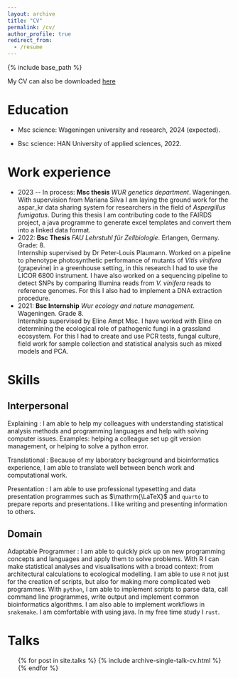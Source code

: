 ```yaml
---
layout: archive
title: "CV"
permalink: /cv/
author_profile: true
redirect_from:
  - /resume
---
```


{% include base_path %}

My CV can also be downloaded [here](https://git.wur.nl/sibbe.bakker/portfolio/-/raw/main/curriculum_vitae/cv-sibbe_bakker.pdf?ref_type=heads&inline=false)

Education
======

* Msc science: Wageningen university and research, 2024 (expected).

* Bsc science: HAN University of applied sciences, 2022.

  

Work experience
======
* 2023 -- In process: **Msc thesis** *WUR genetics department*. Wageningen. <br>With supervision from Mariana Silva I am laying the ground work for the aspar_kr
  data sharing system for researchers in the field of *Aspergillus fumigatus*. During this
  thesis I am contributing code to the FAIRDS project, a java programme to generate
  excel templates and convert them into a linked data format.
* 2022: **Bsc Thesis** *FAU Lehrstuhl für Zellbiologie.* Erlangen, Germany. Grade: 8. <br>Internship supervised by Dr Peter-Louis Plaumann. Worked on a pipeline to phenotype
  photosynthetic performance of mutants of *Vitis vinifera* (grapevine) in a greenhouse
  setting, in this research I had to use the LICOR 6800 instrument. I have also worked on a
  sequencing pipeline to detect SNPs by comparing Illumina reads from *V. vinifera* reads
  to reference genomes. For this I also had to implement a DNA extraction procedure.
* 2021: **Bsc Internship** *Wur ecology and nature management*. Wageningen. Grade 8. <br> Internship supervised by Eline Ampt Msc. I have worked with Eline on determining the
  ecological role of pathogenic fungi in a grassland ecosystem. For this I had to create and
  use PCR tests, fungal culture, field work for sample collection and statistical analysis
  such as mixed models and PCA.

# Skills

## Interpersonal

Explaining
:	I am able to help my colleagues with understanding statistical analysis methods and
programming languages and help with solving computer issues. Examples: helping a
colleague set up git version management, or helping to solve a python error.

Translational
:	Because of my laboratory background and bioinformatics experience, I am able to
translate well between bench work and computational work.

Presentation
:	I am able to use professional typesetting and data presentation programmes such as
$\mathrm{\LaTeX}$ and `quarto` to prepare reports and presentations. I like writing and presenting
information to others.

## Domain 

Adaptable Programmer
:	I am able to quickly pick up on new programming concepts and languages and apply them to solve problems. With R I can make statistical analyses and visualisations with a broad context: from architectural calculations to ecological modelling. I am able to use `R` not just for the creation of scripts, but also for making more complicated web programmes. With `python`, I am able to implement scripts to parse data, call command line programmes, write output and implement common bioinformatics  algorithms. I am also able to implement workflows in `snakemake`. I am comfortable with using java. In
my free time study I `rust`.


Talks
======
  <ul>{% for post in site.talks %}
    {% include archive-single-talk-cv.html %}
  {% endfor %}</ul>
